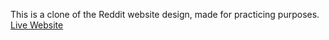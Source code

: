 This is a clone of the Reddit website design, made for practicing purposes. <br/>
<a href="https://courageous-pika-b6243c.netlify.app"> Live Website </a>
